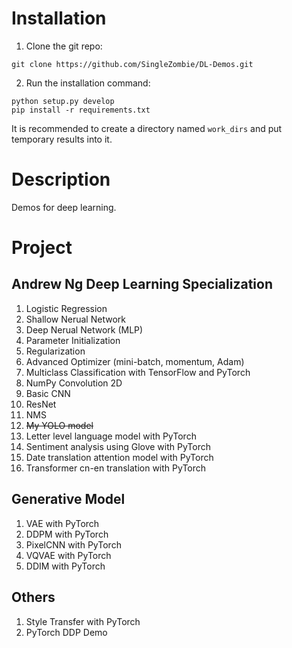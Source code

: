 # Installation

1. Clone the git repo:

```shell
git clone https://github.com/SingleZombie/DL-Demos.git
```

2. Run the installation command:

```shell
python setup.py develop
pip install -r requirements.txt
```

It is recommended to create a directory named `work_dirs` and put temporary results into it.

# Description

Demos for deep learning.

# Project

## Andrew Ng Deep Learning Specialization

01. Logistic Regression
02. Shallow Nerual Network
03. Deep Nerual Network (MLP)
04. Parameter Initialization
05. Regularization
06. Advanced Optimizer (mini-batch, momentum, Adam)
07. Multiclass Classification with TensorFlow and PyTorch
08. NumPy Convolution 2D
09. Basic CNN
10. ResNet
11. NMS
12. ~~My YOLO model~~
13. Letter level language model with PyTorch
14. Sentiment analysis using Glove with PyTorch
15. Date translation attention model with PyTorch
16. Transformer cn-en translation with PyTorch

## Generative Model

1. VAE with PyTorch
2. DDPM with PyTorch
3. PixelCNN with PyTorch
4. VQVAE with PyTorch
5. DDIM with PyTorch

## Others

1. Style Transfer with PyTorch
2. PyTorch DDP Demo
